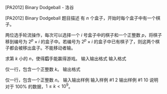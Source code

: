 



[PA2012] Binary Dodgeball - 洛谷














[PA2012] Binary Dodgeball
题目描述
有 $n$ 个盒子，开始时每个盒子中有一个棋子。


两位选手轮流操作，每次可以选择一个 $i$ 号盒子中的棋子和一个正整数 $p$，将棋子移到编号为 $2^p\times i$ 的盒子中。若编号为 $2^p\times i$ 的盒子中已有棋子了，则这两个棋子都会被移出盒子。不能移动者输。

求第 $k$ 小的 $n$，使得**后**手能赢得游戏。
输入输出格式
输入格式

仅一行，包含一个正整数 $k$。
输出格式

仅一行，包含一个正整数 $n$。
输入输出样例
输入样例 #1
2
输出样例 #1
10
说明
对于 $100\%$ 的数据，$1\le k<10^9$。






